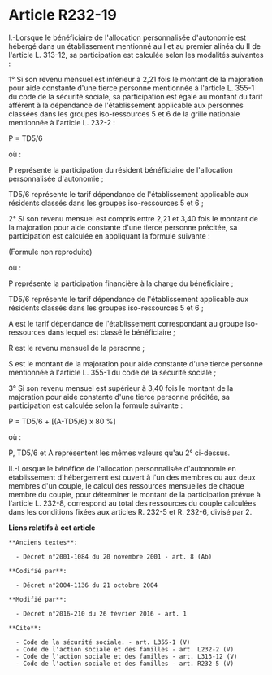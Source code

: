 # Article R232-19

I.-Lorsque le bénéficiaire de l'allocation personnalisée d'autonomie est hébergé dans un établissement mentionné au I et au
premier alinéa du II de l'article L. 313-12, sa participation est calculée selon les modalités suivantes : 

1° Si son revenu mensuel est inférieur à 2,21 fois le montant de la majoration pour aide constante d'une tierce personne
mentionnée à l'article L. 355-1 du code de la sécurité sociale, sa participation est égale au montant du tarif afférent à la
dépendance de l'établissement applicable aux personnes classées dans les groupes iso-ressources 5 et 6 de la grille nationale
mentionnée à l'article L. 232-2 : 

P = TD5/6 

où : 

P représente la participation du résident bénéficiaire de l'allocation personnalisée d'autonomie ; 

TD5/6 représente le tarif dépendance de l'établissement applicable aux résidents classés dans les groupes iso-ressources 5 et
6 ; 

2° Si son revenu mensuel est compris entre 2,21 et 3,40 fois le montant de la majoration pour aide constante d'une tierce
personne précitée, sa participation est calculée en appliquant la formule suivante : 

(Formule non reproduite) 

où : 

P représente la participation financière à la charge du bénéficiaire ; 

TD5/6 représente le tarif dépendance de l'établissement applicable aux résidents classés dans les groupes iso-ressources 5 et
6 ; 

A est le tarif dépendance de l'établissement correspondant au groupe iso-ressources dans lequel est classé le bénéficiaire ; 

R est le revenu mensuel de la personne ; 

S est le montant de la majoration pour aide constante d'une tierce personne mentionnée à l'article L. 355-1 du code de la
sécurité sociale ; 

3° Si son revenu mensuel est supérieur à 3,40 fois le montant de la majoration pour aide constante d'une tierce personne
précitée, sa participation est calculée selon la formule suivante : 

P = TD5/6 + [(A-TD5/6) x 80 %] 

où : 

P, TD5/6 et A représentent les mêmes valeurs qu'au 2° ci-dessus. 

II.-Lorsque le bénéfice de l'allocation personnalisée d'autonomie en établissement d'hébergement est ouvert à l'un des
membres ou aux deux membres d'un couple, le calcul des ressources mensuelles de chaque membre du couple, pour déterminer le
montant de la participation prévue à l'article L. 232-8, correspond au total des ressources du couple calculées dans les
conditions fixées aux articles R. 232-5 et R. 232-6, divisé par 2.

**Liens relatifs à cet article**

	**Anciens textes**:

	  - Décret n°2001-1084 du 20 novembre 2001 - art. 8 (Ab)

	**Codifié par**:

	  - Décret n°2004-1136 du 21 octobre 2004

	**Modifié par**:

	  - Décret n°2016-210 du 26 février 2016 - art. 1

	**Cite**:

	  - Code de la sécurité sociale. - art. L355-1 (V)
	  - Code de l'action sociale et des familles - art. L232-2 (V)
	  - Code de l'action sociale et des familles - art. L313-12 (V)
	  - Code de l'action sociale et des familles - art. R232-5 (V)
